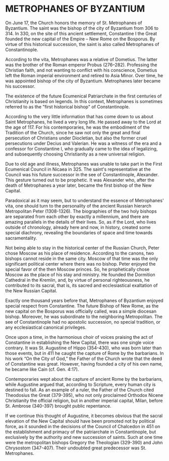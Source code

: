 # METROPHANES OF BYZANTIUM

On June 17, the Church honors the memory of St. Metrophanes of Byzantium. The saint was the bishop of the city of Byzantium from 306 to 314. In 330, on the site of this ancient settlement, Constantine I the Great founded the new capital of the Empire – New Rome on the Bosporus. By virtue of this historical succession, the saint is also called Metrophanes of Constantinople.

According to the vita, Metrophanes was a relative of Dometius. The latter was the brother of the Roman emperor Probus (276–282). Professing the Christian faith, and not wanting to conflict with his conscience, Dometius left the Roman imperial environment and retired to Asia Minor. Over time, he was appointed bishop of the city of Byzantium. Metrophanes later became his successor.

The existence of the future Ecumenical Patriarchate in the first centuries of Christianity is based on legends. In this context, Metrophanes is sometimes referred to as the "first historical bishop" of Constantinople.

According to the very little information that has come down to us about Saint Metrophanes, he lived a very long life. He passed away to the Lord at the age of 117. For his contemporaries, he was the embodiment of the Tradition of the Church, since he saw not only the great and final persecution of Christians under Diocletian, but also the former cruel persecutions under Decius and Valerian. He was a witness of the era and a confessor for Constantine I, who gradually came to the idea of ​​legalizing, and subsequently choosing Christianity as a new universal religion.

Due to old age and illness, Metrophanes was unable to take part in the First Ecumenical Council in Nicaea in 325. The saint's representative at the Council was his future successor in the see of Constantinople, Alexander. This gesture turned out to be prophetic. It was Alexander who, after the death of Metrophanes a year later, became the first bishop of the New Capital.

Paradoxical as it may seem, but to understand the essence of Metrophanes' vita, one should turn to the personality of the ancient Russian hierarch Metropolitan Peter (1308-1326). The biographies of the two holy bishops are separated from each other by exactly a millennium, and there are amazing parallels in the details of their lives. So, as if the Lord, who lives outside of chronology, already here and now, in history, created some special diachrony, revealing the boundaries of space and time towards sacramentality.

Not being able to stay in the historical center of the Russian Church, Peter chose Moscow as his place of residence. According to the canons, two bishops cannot reside in the same city. Moscow of that time was the only significant political center where there was no bishop. Peter enjoyed the special favor of the then Moscow princes. So, he prophetically chose Moscow as the place of his stay and ministry. He founded the Dormition Cathedral in the Kremlin, and, by virtue of personal righteousness, he contributed to its sacral, that is, its sacred and ecclesiastical exaltation of the New Russian Capital.

Exactly one thousand years before that, Metrophanes of Byzantium enjoyed special respect from Constantine. The future Bishop of New Rome, as the new capital on the Bosporus was officially called, was a simple diocesan bishop. Moreover, he was subordinate to the neighboring Metropolitan. The see of Constantinople had no apostolic succession, no special tradition, or any ecclesiastical canonical privileges.

Once upon a time, in the harmonious choir of voices praising the act of Constantine in establishing the New Capital, there was one single voice contrary. It was St. Augustine of Hippo (354-430), who was born later than those events, but in 411 he caught the capture of Rome by the barbarians. In his work “On the City of God,” the Father of the Church wrote that the deed of Constantine was great. However, having founded a city of his own name, he became like Cain (cf. Gen. 4:17).

Contemporaries wept about the capture of ancient Rome by the barbarians, while Augustine argued that, according to Scripture, every human city is destined to fall. As an example of a ruler, the Father of the Church cited Theodosius the Great (379-395), who not only proclaimed Orthodox Nicene Christianity the official religion, but in another imperial capital, Milan, before St. Ambrose (340-397) brought public repentance.

If we continue this thought of Augustine, it becomes obvious that the sacral elevation of the New Capital should have been promoted not by political force, as it sounded in the decisions of the Council of Chalcedon in 451 on the establishment and primacy of the patriarchate in Constantinople, but exclusively by the authority and new succession of saints. Such at one time were the metropolitan bishops Gregory the Theologian (329-390) and John Chrysostom (347-407). Their undoubted great predecessor was St. Metrophanes.
